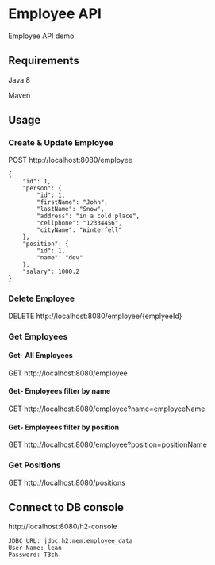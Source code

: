 # Employee API

Employee API demo

## Requirements

Java 8

Maven

## Usage

### Create & Update Employee

POST http://localhost:8080/employee
```
{
    "id": 1,
    "person": {
        "id": 1,
        "firstName": "John",
        "lastName": "Snow",
        "address": "in a cold place",
        "cellphone": "12334456",
        "cityName": "Winterfell"
    },
    "position": {
        "id": 1,
        "name": "dev"
    },
    "salary": 1000.2
}
```

### Delete Employee

DELETE http://localhost:8080/employee/{emplyeeId}

### Get Employees
#### Get- All Employees

GET http://localhost:8080/employee

#### Get- Employees filter by name

GET http://localhost:8080/employee?name=employeeName

#### Get- Employees filter by position

GET http://localhost:8080/employee?position=positionName

### Get Positions

GET http://localhost:8080/positions

## Connect to DB console
http://localhost:8080/h2-console
```
JDBC URL: jdbc:h2:mem:employee_data
User Name: lean
Password: T3ch.
```
 